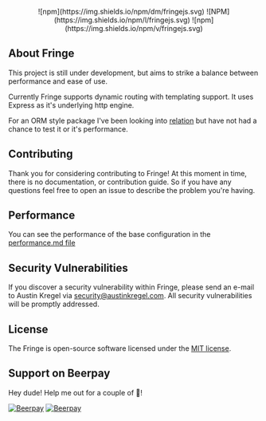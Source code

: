 <p align="center">
![npm](https://img.shields.io/npm/dm/fringejs.svg)
![NPM](https://img.shields.io/npm/l/fringejs.svg)
![npm](https://img.shields.io/npm/v/fringejs.svg)
</p>

## About Fringe
This project is still under development, but aims to strike a balance between performance and ease of use.

Currently Fringe supports dynamic routing with templating support. It uses Express as it's underlying http engine.

For an ORM style package I've been looking into [relation](https://www.npmjs.com/package/relation) but have not had a chance to test it or it's performance. 

## Contributing
Thank you for considering contributing to Fringe! At this moment in time, there is no documentation, or contribution guide. So if you have any questions feel free to open an issue to describe the problem you're having. 

## Performance
You can see the performance of the base configuration in the [performance.md file](./performance.md)

## Security Vulnerabilities
If you discover a security vulnerability within Fringe, please send an e-mail to Austin Kregel via [security@austinkregel.com](mailto:security@austinkregel.com). All security vulnerabilities will be promptly addressed.

## License
The Fringe is open-source software licensed under the [MIT license](https://opensource.org/licenses/MIT).

## Support on Beerpay
Hey dude! Help me out for a couple of :beers:!

[![Beerpay](https://beerpay.io/austinkregel/FringeJS/badge.svg?style=beer-square)](https://beerpay.io/austinkregel/FringeJS)  [![Beerpay](https://beerpay.io/austinkregel/FringeJS/make-wish.svg?style=flat-square)](https://beerpay.io/austinkregel/FringeJS?focus=wish)